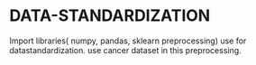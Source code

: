 # DATA-STANDARDIZATION
Import libraries( numpy, pandas, sklearn preprocessing) use for datastandardization. use cancer dataset in this preprocessing.
